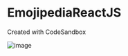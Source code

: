 # EmojipediaReactJS
Created with CodeSandbox

![image](https://user-images.githubusercontent.com/77456767/152771675-0c3294df-b27c-464d-8ae0-506ca787a880.png)
